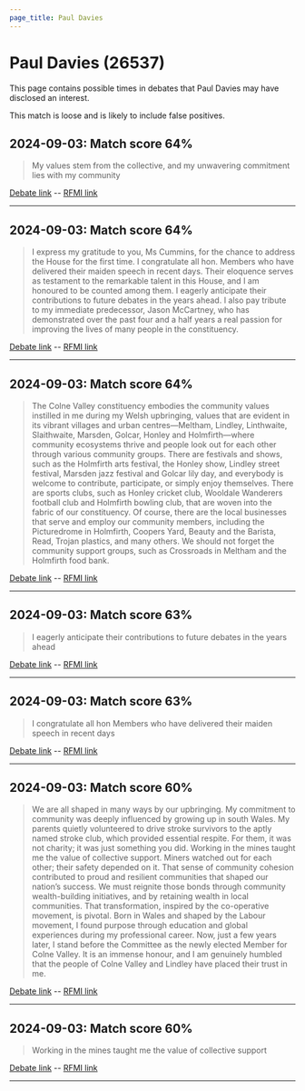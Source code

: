 ```yaml
---
page_title: Paul Davies
---
```


# Paul Davies  (26537)

This page contains possible times in debates that Paul Davies may have disclosed an interest.

This match is loose and is likely to include false positives. 



## 2024-09-03: Match score 64%

>My values stem from the collective, and my unwavering commitment lies with my community

[Debate link](https://www.theyworkforyou.com/debates/?id=2024-09-03c.229.1)  --  [RFMI link](https://www.theyworkforyou.com/mp/26537/register)


---



## 2024-09-03: Match score 64%

>I express my gratitude to you, Ms Cummins, for the chance to address the House for the first time. I congratulate all hon. Members who have delivered their maiden speech in recent days. Their eloquence serves as testament to the remarkable talent in this House, and I am honoured to be counted among them. I eagerly anticipate their contributions to future debates in the years ahead. I also pay tribute to my immediate predecessor, Jason McCartney, who has demonstrated over the past four and a half years a real passion for improving the lives of many people in the constituency.

[Debate link](https://www.theyworkforyou.com/debates/?id=2024-09-03c.229.1)  --  [RFMI link](https://www.theyworkforyou.com/mp/26537/register)


---



## 2024-09-03: Match score 64%

>The Colne Valley constituency embodies the community values instilled in me during my Welsh upbringing, values that are evident in its vibrant villages and urban centres—Meltham, Lindley, Linthwaite, Slaithwaite, Marsden, Golcar, Honley and Holmfirth—where community ecosystems thrive and people look out for each other through various community groups. There are festivals and shows, such as the Holmfirth arts festival, the Honley show, Lindley street festival, Marsden jazz festival and Golcar lily day, and everybody is welcome to contribute, participate, or simply enjoy themselves. There are sports clubs, such as Honley cricket club, Wooldale Wanderers football club and Holmfirth bowling club, that are woven into the fabric of our constituency. Of course, there are the local businesses that serve and employ our community members, including the Picturedrome in Holmfirth, Coopers Yard, Beauty and the Barista, Read, Trojan plastics, and many others. We should not forget the community support groups, such as Crossroads in Meltham and the Holmfirth food bank.

[Debate link](https://www.theyworkforyou.com/debates/?id=2024-09-03c.229.1)  --  [RFMI link](https://www.theyworkforyou.com/mp/26537/register)


---



## 2024-09-03: Match score 63%

>I eagerly anticipate their contributions to future debates in the years ahead

[Debate link](https://www.theyworkforyou.com/debates/?id=2024-09-03c.229.1)  --  [RFMI link](https://www.theyworkforyou.com/mp/26537/register)


---



## 2024-09-03: Match score 63%

>I congratulate all hon Members who have delivered their maiden speech in recent days

[Debate link](https://www.theyworkforyou.com/debates/?id=2024-09-03c.229.1)  --  [RFMI link](https://www.theyworkforyou.com/mp/26537/register)


---



## 2024-09-03: Match score 60%

>We are all shaped in many ways by our upbringing. My commitment to community was deeply influenced by growing up in south Wales. My parents quietly volunteered to drive stroke survivors to the aptly named  stroke club, which provided essential respite. For them, it was not charity; it was just something you did. Working in the mines taught me the value of collective support. Miners watched out for each other; their safety depended on it. That sense of community cohesion contributed to proud and resilient communities that shaped our nation’s success. We must reignite those bonds through community wealth-building initiatives, and by retaining wealth in local communities. That transformation, inspired by the co-operative movement, is pivotal. Born in Wales and shaped by the Labour movement, I found purpose through education and global experiences during my professional career. Now, just a few years later, I stand before the Committee as the newly elected Member for Colne Valley. It is an immense honour, and I am genuinely humbled that the people of Colne Valley and Lindley have placed their trust in me.

[Debate link](https://www.theyworkforyou.com/debates/?id=2024-09-03c.229.1)  --  [RFMI link](https://www.theyworkforyou.com/mp/26537/register)


---



## 2024-09-03: Match score 60%

>Working in the mines taught me the value of collective support

[Debate link](https://www.theyworkforyou.com/debates/?id=2024-09-03c.229.1)  --  [RFMI link](https://www.theyworkforyou.com/mp/26537/register)


---

